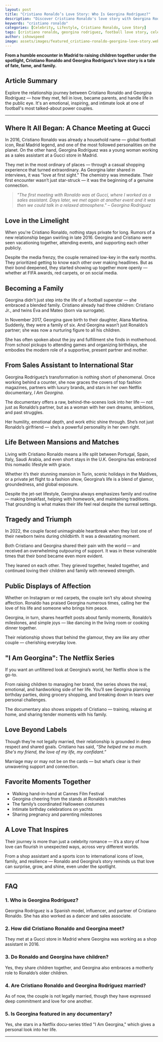 ```yaml
---
layout: post
title: "Cristiano Ronaldo’s Love Story: Who Is Georgina Rodríguez?"
description: "Discover Cristiano Ronaldo's love story with Georgina Rodríguez — from their first meeting to parenting and public life."
keywords: "cristiano ronaldo"
categories: [Celebrity, Lifestyle, Cristiano Ronaldo, Love Story]
tags: [cristiano ronaldo, georgina rodriguez, football love story, celebrity couple, football family]
author: ishowspeed
image: assets/images/featured_cristiano-ronaldo-georgina-love-story.webp
---
```


**From a humble encounter in Madrid to raising children together under the spotlight, Cristiano Ronaldo and Georgina Rodríguez’s love story is a tale of fate, fame, and family.**

## Article Summary

<ins class="adsbygoogle"
     style="display:block"
     data-ad-client="ca-pub-2784742237479601"
     data-ad-slot="3760872290"
     data-ad-format="auto"
     data-full-width-responsive="true"></ins>
<script>
     (adsbygoogle = window.adsbygoogle || []).push({});
</script>

Explore the relationship journey between Cristiano Ronaldo and Georgina Rodríguez — how they met, fell in love, became parents, and handle life in the public eye. It's an emotional, inspiring, and intimate look at one of football's most talked-about power couples.

---

## Where It All Began: A Chance Meeting at Gucci

In 2016, Cristiano Ronaldo was already a household name — global football icon, Real Madrid legend, and one of the most followed personalities on the planet. On the other hand, Georgina Rodríguez was a young woman working as a sales assistant at a Gucci store in Madrid.

They met in the most ordinary of places — through a casual shopping experience that turned extraordinary. As Georgina later shared in interviews, it was "love at first sight." The chemistry was immediate. Their first encounter wasn’t just star-struck — it was the beginning of a genuine connection.

> *"The first meeting with Ronaldo was at Gucci, where I worked as a sales assistant. Days later, we met again at another event and it was then we could talk in a relaxed atmosphere." – Georgina Rodríguez*

## Love in the Limelight

When you're Cristiano Ronaldo, nothing stays private for long. Rumors of a new relationship began swirling in late 2016. Georgina and Cristiano were seen vacationing together, attending events, and supporting each other publicly.

<ins class="adsbygoogle"
     style="display:block"
     data-ad-client="ca-pub-2784742237479601"
     data-ad-slot="3760872290"
     data-ad-format="auto"
     data-full-width-responsive="true"></ins>
<script>
     (adsbygoogle = window.adsbygoogle || []).push({});
</script>

Despite the media frenzy, the couple remained low-key in the early months. They prioritized getting to know each other over making headlines. But as their bond deepened, they started showing up together more openly — whether at FIFA awards, red carpets, or on social media.

## Becoming a Family

Georgina didn’t just step into the life of a football superstar — she embraced a blended family. Cristiano already had three children: Cristiano Jr., and twins Eva and Mateo (born via surrogate).

In November 2017, Georgina gave birth to their daughter, Alana Martina. Suddenly, they were a family of six. And Georgina wasn’t just Ronaldo’s partner; she was now a nurturing figure to all his children.

She has often spoken about the joy and fulfillment she finds in motherhood. From school pickups to attending games and organizing birthdays, she embodies the modern role of a supportive, present partner and mother.

## From Sales Assistant to International Star

Georgina Rodríguez’s transformation is nothing short of phenomenal. Once working behind a counter, she now graces the covers of top fashion magazines, partners with luxury brands, and stars in her own Netflix documentary, *I Am Georgina*.

The documentary offers a raw, behind-the-scenes look into her life — not just as Ronaldo’s partner, but as a woman with her own dreams, ambitions, and past struggles.

<ins class="adsbygoogle"
     style="display:block"
     data-ad-client="ca-pub-2784742237479601"
     data-ad-slot="3760872290"
     data-ad-format="auto"
     data-full-width-responsive="true"></ins>
<script>
     (adsbygoogle = window.adsbygoogle || []).push({});
</script>

Her humility, emotional depth, and work ethic shine through. She’s not just Ronaldo’s girlfriend — she’s a powerful personality in her own right.

## Life Between Mansions and Matches

Living with Cristiano Ronaldo means a life split between Portugal, Spain, Italy, Saudi Arabia, and even short stays in the U.K. Georgina has embraced this nomadic lifestyle with grace.

Whether it’s their stunning mansion in Turin, scenic holidays in the Maldives, or a private jet flight to a fashion show, Georgina’s life is a blend of glamor, groundedness, and global exposure.

Despite the jet-set lifestyle, Georgina always emphasizes family and routine — making breakfast, helping with homework, and maintaining traditions. That grounding is what makes their life feel real despite the surreal settings.

## Tragedy and Triumph

In 2022, the couple faced unimaginable heartbreak when they lost one of their newborn twins during childbirth. It was a devastating moment.

Both Cristiano and Georgina shared their pain with the world — and received an overwhelming outpouring of support. It was in these vulnerable times that their bond became even more evident.

They leaned on each other. They grieved together, healed together, and continued loving their children and family with renewed strength.

<ins class="adsbygoogle"
     style="display:block"
     data-ad-client="ca-pub-2784742237479601"
     data-ad-slot="3760872290"
     data-ad-format="auto"
     data-full-width-responsive="true"></ins>
<script>
     (adsbygoogle = window.adsbygoogle || []).push({});
</script>

## Public Displays of Affection

Whether on Instagram or red carpets, the couple isn’t shy about showing affection. Ronaldo has praised Georgina numerous times, calling her the love of his life and someone who brings him peace.

Georgina, in turn, shares heartfelt posts about family moments, Ronaldo’s milestones, and simple joys — like dancing in the living room or cooking dinner together.

Their relationship shows that behind the glamour, they are like any other couple — cherishing everyday love.

## "I Am Georgina": The Netflix Series

If you want an unfiltered look at Georgina’s world, her Netflix show is the go-to.

From raising children to managing her brand, the series shows the real, emotional, and hardworking side of her life. You’ll see Georgina planning birthday parties, doing grocery shopping, and breaking down in tears over personal challenges.

The documentary also shows snippets of Cristiano — training, relaxing at home, and sharing tender moments with his family.

## Love Beyond Labels

Though they’re not legally married, their relationship is grounded in deep respect and shared goals. Cristiano has said, *“She helped me so much. She's my friend, the love of my life, my confidant.”*

Marriage may or may not be on the cards — but what’s clear is their unwavering support and connection.

<ins class="adsbygoogle"
     style="display:block"
     data-ad-client="ca-pub-2784742237479601"
     data-ad-slot="3760872290"
     data-ad-format="auto"
     data-full-width-responsive="true"></ins>
<script>
     (adsbygoogle = window.adsbygoogle || []).push({});
</script>

## Favorite Moments Together

- Walking hand-in-hand at Cannes Film Festival
- Georgina cheering from the stands at Ronaldo’s matches
- The family’s coordinated Halloween costumes
- Intimate birthday celebrations on yachts
- Sharing pregnancy and parenting milestones

## A Love That Inspires

Their journey is more than just a celebrity romance — it’s a story of how love can flourish in unexpected ways, across very different worlds.

From a shop assistant and a sports icon to international icons of love, family, and resilience — Ronaldo and Georgina’s story reminds us that love can surprise, grow, and shine, even under the spotlight.

---

## FAQ

### 1. Who is Georgina Rodríguez?
Georgina Rodríguez is a Spanish model, influencer, and partner of Cristiano Ronaldo. She has also worked as a dancer and sales associate.

### 2. How did Cristiano Ronaldo and Georgina meet?
They met at a Gucci store in Madrid where Georgina was working as a shop assistant in 2016.

### 3. Do Ronaldo and Georgina have children?
Yes, they share children together, and Georgina also embraces a motherly role to Ronaldo’s older children.

<ins class="adsbygoogle"
     style="display:block"
     data-ad-client="ca-pub-2784742237479601"
     data-ad-slot="3760872290"
     data-ad-format="auto"
     data-full-width-responsive="true"></ins>
<script>
     (adsbygoogle = window.adsbygoogle || []).push({});
</script>

### 4. Are Cristiano Ronaldo and Georgina Rodríguez married?
As of now, the couple is not legally married, though they have expressed deep commitment and love for one another.

### 5. Is Georgina featured in any documentary?
Yes, she stars in a Netflix docu-series titled "I Am Georgina," which gives a personal look into her life.

---
